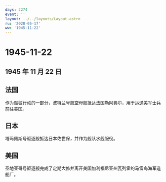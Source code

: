 ```yaml
---
days: 2274
event: ''
layout: ../../layouts/Layout.astro
ru: '2028-05-17'
ww: '1945-11-22'
---
```


# 1945-11-22

## 1945 年 11 月 22 日

## 法国

作为魔毯行动的一部分，波特兰号航空母舰抵达法国勒阿弗尔，用于运送美军士兵前往美国。

## 日本

塔玛佩斯号驱逐舰抵达日本佐世保，并作为舰队水舰服役。

## 美国

圣地亚哥号驱逐舰完成了定期大修并离开美国加利福尼亚州瓦列霍的马雷岛海军造船厂。